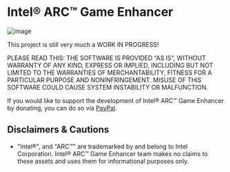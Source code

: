 # Intel® ARC™ Game Enhancer

![image](https://user-images.githubusercontent.com/20888782/197904719-cda89a4c-8834-433e-8794-ec3ee160d9ab.png)

This project is still very much a WORK IN PROGRESS!

PLEASE READ THIS: THE SOFTWARE IS PROVIDED “AS IS”, WITHOUT WARRANTY OF ANY KIND, EXPRESS OR IMPLIED, INCLUDING BUT NOT LIMITED TO THE WARRANTIES OF MERCHANTABILITY, FITNESS FOR A PARTICULAR PURPOSE AND NONINFRINGEMENT. MISUSE OF THIS SOFTWARE COULD CAUSE SYSTEM INSTABILITY OR MALFUNCTION.

If you would like to support the development of Intel® ARC™ Game Enhancer by donating, you can do so via [PayPal](https://www.paypal.me/JamesCJ60).

## Disclaimers & Cautions
- "Intel®", and "ARC™" are trademarked by and belong to Intel Corporation. Intel® ARC™ Game Enhancer team makes no claims to these assets and uses them for informational purposes only.

